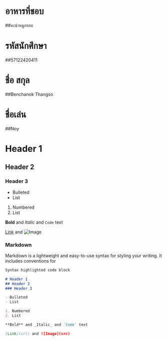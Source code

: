 # อาหารที่ชอบ
##คะน้าหมูกรอบ

# รหัสนักศึกษา
##57122420411
# ชื่อ สกุล
##Benchanok  Thangso
# ชื่อเล่น
##Noy


# Header 1
## Header 2
### Header 3

- Bulleted
- List

1. Numbered
2. List

**Bold** and _Italic_ and `Code` text

[Link](url) and ![Image](src)

### Markdown

Markdown is a lightweight and easy-to-use syntax for styling your writing. It includes conventions for

```markdown
Syntax highlighted code block

# Header 1
## Header 2
### Header 3

- Bulleted
- List

1. Numbered
2. List

**Bold** and _Italic_ and `Code` text

[Link](url) and ![Image](src) 
